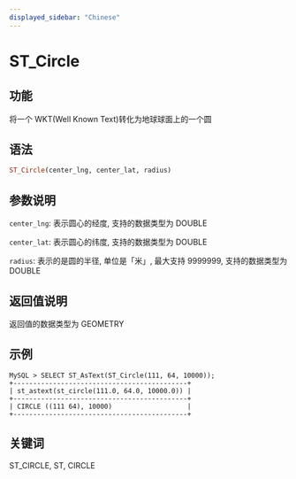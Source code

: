 ```yaml
---
displayed_sidebar: "Chinese"
---
```


# ST_Circle

## 功能

将一个 WKT(Well Known Text)转化为地球球面上的一个圆

## 语法

```Haskell
ST_Circle(center_lng, center_lat, radius)
```

## 参数说明

`center_lng`: 表示圆心的经度, 支持的数据类型为 DOUBLE

`center_lat`: 表示圆心的纬度, 支持的数据类型为 DOUBLE

`radius`: 表示的是圆的半径, 单位是「米」, 最大支持 9999999, 支持的数据类型为 DOUBLE

## 返回值说明

返回值的数据类型为 GEOMETRY

## 示例

```Plain Text
MySQL > SELECT ST_AsText(ST_Circle(111, 64, 10000));
+--------------------------------------------+
| st_astext(st_circle(111.0, 64.0, 10000.0)) |
+--------------------------------------------+
| CIRCLE ((111 64), 10000)                   |
+--------------------------------------------+
```

## 关键词

ST_CIRCLE, ST, CIRCLE
